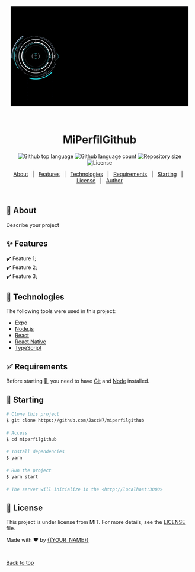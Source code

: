 <div align="center" id="top"> 
  <img src="./img/app.gif" alt="MiPerfilGithub" />

  &#xa0;

  <!-- <a href="https://miperfilgithub.netlify.app">Demo</a> -->
</div>

<h1 align="center">MiPerfilGithub</h1>

<p align="center">
  <img alt="Github top language" src="https://img.shields.io/github/languages/top/JaccN7/miperfilgithub?color=56BEB8">

  <img alt="Github language count" src="https://img.shields.io/github/languages/count/JaccN7/miperfilgithub?color=56BEB8">

  <img alt="Repository size" src="https://img.shields.io/github/repo-size/JaccN7/miperfilgithub?color=56BEB8">

  <img alt="License" src="https://img.shields.io/github/license/JaccN7/miperfilgithub?color=56BEB8">

  <!-- <img alt="Github issues" src="https://img.shields.io/github/issues/JaccN7/miperfilgithub?color=56BEB8" /> -->

  <!-- <img alt="Github forks" src="https://img.shields.io/github/forks/JaccN7/miperfilgithub?color=56BEB8" /> -->

  <!-- <img alt="Github stars" src="https://img.shields.io/github/stars/JaccN7/miperfilgithub?color=56BEB8" /> -->
</p>

<!-- Status -->

<!-- <h4 align="center"> 
	🚧  MiPerfilGithub 🚀 Under construction...  🚧
</h4> 

<hr> -->

<p align="center">
  <a href="#dart-about">About</a> &#xa0; | &#xa0; 
  <a href="#sparkles-features">Features</a> &#xa0; | &#xa0;
  <a href="#rocket-technologies">Technologies</a> &#xa0; | &#xa0;
  <a href="#white_check_mark-requirements">Requirements</a> &#xa0; | &#xa0;
  <a href="#checkered_flag-starting">Starting</a> &#xa0; | &#xa0;
  <a href="#memo-license">License</a> &#xa0; | &#xa0;
  <a href="https://github.com/JaccN7" target="_blank">Author</a>
</p>

<br>

## :dart: About ##

Describe your project

## :sparkles: Features ##

:heavy_check_mark: Feature 1;\
:heavy_check_mark: Feature 2;\
:heavy_check_mark: Feature 3;

## :rocket: Technologies ##

The following tools were used in this project:

- [Expo](https://expo.io/)
- [Node.js](https://nodejs.org/en/)
- [React](https://pt-br.reactjs.org/)
- [React Native](https://reactnative.dev/)
- [TypeScript](https://www.typescriptlang.org/)

## :white_check_mark: Requirements ##

Before starting :checkered_flag:, you need to have [Git](https://git-scm.com) and [Node](https://nodejs.org/en/) installed.

## :checkered_flag: Starting ##

```bash
# Clone this project
$ git clone https://github.com/JaccN7/miperfilgithub

# Access
$ cd miperfilgithub

# Install dependencies
$ yarn

# Run the project
$ yarn start

# The server will initialize in the <http://localhost:3000>
```

## :memo: License ##

This project is under license from MIT. For more details, see the [LICENSE](LICENSE.md) file.


Made with :heart: by <a href="https://github.com/JaccN7" target="_blank">{{YOUR_NAME}}</a>

&#xa0;

<a href="#top">Back to top</a>
